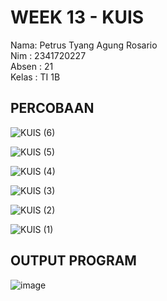 # WEEK 13 - KUIS
Nama: Petrus Tyang Agung Rosario<br>
Nim : 2341720227 <br>
Absen : 21<br>
Kelas : TI 1B

## PERCOBAAN
![KUIS (6)](https://github.com/petrusthelastking/Algoritma-dan-Struktur-data/assets/143620112/6ba6738e-3f7a-4fa5-86b8-d756cc37dd49)

![KUIS (5)](https://github.com/petrusthelastking/Algoritma-dan-Struktur-data/assets/143620112/638d365e-e57a-42b6-94cd-54739bea9db3)

![KUIS (4)](https://github.com/petrusthelastking/Algoritma-dan-Struktur-data/assets/143620112/124011fc-dbfe-4593-84ad-a27ad9002d6c)

![KUIS (3)](https://github.com/petrusthelastking/Algoritma-dan-Struktur-data/assets/143620112/1233425d-7ca1-493f-b54d-c53afdf30efd)

![KUIS (2)](https://github.com/petrusthelastking/Algoritma-dan-Struktur-data/assets/143620112/c39b5bb2-504d-4ea0-b266-b42391e06aaf)

![KUIS (1)](https://github.com/petrusthelastking/Algoritma-dan-Struktur-data/assets/143620112/ffc3b5d3-3fab-4186-934c-56a67fafc250)


## OUTPUT PROGRAM

![image](https://github.com/petrusthelastking/Algoritma-dan-Struktur-data/assets/143620112/411aba4f-0564-4718-944d-953d0cd1b07a)
